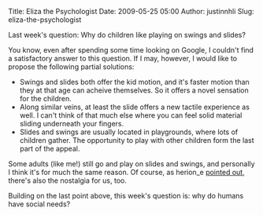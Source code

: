 Title: Eliza the Psychologist
Date: 2009-05-25 05:00
Author: justinnhli
Slug: eliza-the-psychologist

Last week's question: Why do children like playing on swings and slides?

You know, even after spending some time looking on Google, I couldn't
find a satisfactory answer to this question. If I may, however, I would
like to propose the following partial solutions:

-   Swings and slides both offer the kid motion, and it's faster motion
    than they at that age can acheive themselves. So it offers a novel
    sensation for the children.
-   Along similar veins, at least the slide offers a new tactile
    experience as well. I can't think of that much else where you can
    feel solid material sliding underneath your fingers.
-   Slides and swings are usually located in playgrounds, where lots of
    children gather. The opportunity to play with other children form
    the last part of the appeal.

Some adults (like me!) still go and play on slides and swings, and
personally I think it's for much the same reason. Of course, as
herion\_e [pointed
out](http://justinnhli.blogspot.com/2009/05/swinger-party.html#c4447424143984291679),
there's also the nostalgia for us, too.

Building on the last point above, this week's question is: why do humans
have social needs?

